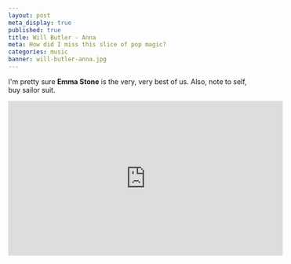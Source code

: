 ```yaml
---
layout: post
meta_display: true
published: true
title: Will Butler - Anna
meta: How did I miss this slice of pop magic?
categories: music
banner: will-butler-anna.jpg
---
```

I'm pretty sure **Emma Stone** is the very, very best of us. Also, note to self, buy sailor suit.

<div class="flex-video widescreen">
  <iframe width="560" height="315" src="https://www.youtube.com/embed/7QFvgHIJrEQ" frameborder="0" allowfullscreen></iframe>
</div>
